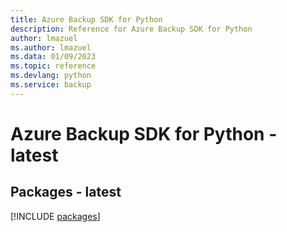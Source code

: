 ```yaml
---
title: Azure Backup SDK for Python
description: Reference for Azure Backup SDK for Python
author: lmazuel
ms.author: lmazuel
ms.data: 01/09/2023
ms.topic: reference
ms.devlang: python
ms.service: backup
---
```

# Azure Backup SDK for Python - latest
## Packages - latest
[!INCLUDE [packages](backup-index.md)]